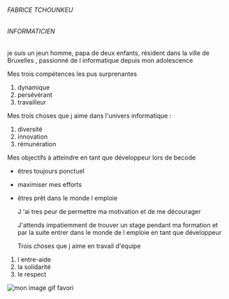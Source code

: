 ###### FABRICE TCHOUNKEU

###### INFORMATICIEN 

 

  je suis un jeun homme, papa de deux enfants, résident dans la ville de Bruxelles ,  passionné de l informatique depuis mon adolescence  

  Mes trois compétences les pus surprenantes        

1. dynamique
2. persévérant
3. travailleur 

  Mes trois choses que j aime dans l'univers informatique   :

1. diversité
2. innovation
3. rémunération

  Mes objectifs à atteindre en tant que développeur lors de becode

- êtres toujours ponctuel
- maximiser mes efforts 
- êtres prêt dans le monde l emploie 

  J 'ai tres peur de permettre ma motivation et de me décourager 

  J'attends impatiemment de trouver un stage pendant ma formation et par la suite entrer dans le monde de l emploie en tant que développeur 

  Trois choses que j aime en travail d'équipe 

1. l entre-aide
2. la solidarité
3. le respect


![mon image gif favori](https://media.giphy.com/media/v1.Y2lkPTc5MGI3NjExOGM0Z25tZ3UwbHZqbHp5dGl6c2xxeW1lbXNsMm9sdzI5YTl2Yng4YyZlcD12MV9pbnRlcm5hbF9naWZfYnlfaWQmY3Q9Zw/TZjk76yYdM3Ys/giphy-downsized-large.gif)





 